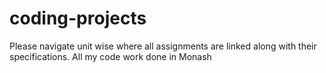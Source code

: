 # coding-projects
Please navigate unit wise where all assignments are linked along with their specifications.
All my code work done in Monash
